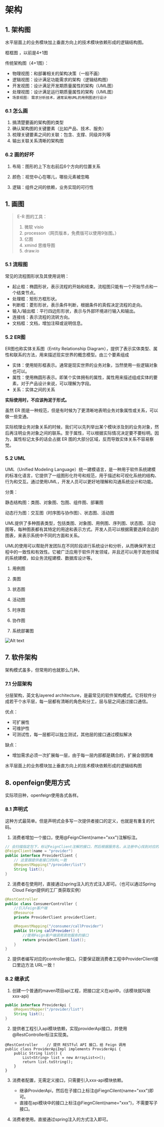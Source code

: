 # 架构

## 1. 架构图

水平层面上的业务模块加上垂直方向上的技术模块依赖形成的逻辑结构图。

框框图 ，以前是4+1图

传统架构图（4+1图）：

- 物理视图：和部署相关的架构决策（一般不画）
- 逻辑视图：设计满足功能需求的架构（逻辑结构图）
- 开发视图：设计满足开发期质量属性的架构（UML图）
- 处理视图：设计满足运行期质量属性的架构（UML图）
- `场景视图: 需求分析技术，通常采用UML的用例图进行设计`

### 6.1 怎么画

1. 搞清楚要画的架构图的类型
2. 确认架构图的关键要素（比如产品、技术、服务）
3. 梳理关键要素之间的关联：包含、支撑、同级并列等
4. 输出关联关系清晰的架构图

### 6.2 画的好坏

1. 布局：图形的上下左右前后6个方向的位置关系

2. 颜色：视觉中心在哪儿，哪些元素被忽略

3. 逻辑：组件之间的依赖，业务实现的可行性

## 1. 画图


> E-R 图的工具：
>  
> 1. 微软 visio
> 2. processon（网页版本，免费版可以使用9张图。）
> 3. 亿图
> 4. xmind 思维导图
> 5. draw.io

### 5.1 流程图

常见的流程图形状及其使用说明：

- 起止框：椭圆形状，表示流程的开始和结束。流程图只能有一个开始节点和一个结束节点。
- 处理框：矩形方框形状。
- 判断框：菱形形状，表示条件判断，根据条件的真假决定流程的走向。
- 输入/输出框：平行四边形形状，表示与外部环境进行输入和输出。
- 连接线：表示流程的流转方向。
- 文档框：文档，增加注释或说明信息。

### 5.2 ER图

ER图也称实体关系图（Entity Relationship Diagram），提供了表示实体类型、属性和联系的方法，用来描述现实世界的概念模型。由三个要素组成

- 实体：使用矩形框表示。通常是现实世界的业务对象，当然使用一些逻辑对象也可以。
- 属性：使用椭圆形表示。即某个实体拥有的属性，属性用来描述组成实体的要素，对于产品设计来说，可以理解为字段。
- 关系：实体之间的关系

**实际使用时，不应该拘泥于形式。**

虽然 ER 图是一种规范，但是有时候为了更清晰地表明业务对象属性或关系，可以做一些变通。

实际梳理业务对象关系的时候，我们可以先列举出某个模块涉及到的业务对象，然后再注明业务对象之间的联系。至于属性，可以根据实际情况决定要不要标明。因为，属性标记太多的话会占据 ER 图的大部分区域，反而导致实体关系不容易察觉。



### 5.2 UML

UML（Unified Modeling Language）统一建模语言，是一种用于软件系统建模的标准化语言，它提供了一组图形化符号和规范，用于描述和可视化系统的结构、行为和交互。通过使用UML，开发人员可以更好地理解和沟通系统设计和功能。

分类：

静态结构图：类图、对象图、包图、组件图、部署图

动态行为图：交互图（时序图与协作图）、状态图、活动图 

UML提供了多种图表类型，包括类图、对象图、用例图、序列图、状态图、活动图等，每种图表都有其特定的用途和表示方式。开发人员可以根据需要选择合适的图表，来表示系统中不同的方面和关系。

UML的使用可以帮助开发团队在不同阶段进行系统设计和分析，从而确保开发过程中的一致性和有效性。它被广泛应用于软件开发领域，并且还可以用于其他领域的系统建模，如业务流程建模、数据库设计等。

1. 用例图

2. 类图

3. 状态图

4. 活动图

5. 时序图

6. 协作图

7. 系统部署图



   
![Alt text](image.png)

## 7. 软件架构

架构模式虽多，但常用的也就那么几种。



### 7.1 分层架构

分层架构，英文名layered architecture，是最常见的软件架构模式。它将软件分成若干个水平层，每一层都有清晰的角色和分工，层与层之间通过接口通信。

优点：

- 可扩展性
- 可维护性
- 可测试性，每一层都可以独立测试，其他层的接口通过模拟解决

缺点：

- 增加需求必须一次扩展每一层，由于每一层内部都是耦合的，扩展会很困难



水平层面上的业务模块加上垂直方向上的技术模块依赖形成的逻辑结构图

## 8. openfeign使用方式

实际项目种，openfeign使用各式各样。

### 8.1 声明式

这种方式最简单。但是声明式会多写一次提供者接口的定义，也就是有重复的代码。

1. 消费者增加一个接口，使用@FeignClient(name="xxx")注解标注。

```java
// 会扫描指定包下，标记FeignClient注解的接口，然后根据服务名，从注册中心找到对应的IP地址
@FeignClient(name = "provider")
public interface ProviderClient {
    // 这里跟提供者接口的URL一致
    @RequestMapping("/provider/list")
    String list();
}
```

2. 消费者在使用时，直接通过spring注入的方式注入即可。（也可以通过Spring Cloud Feign提供的工厂类获取实例）

```java
@RestController
public class ConsumerController {
    //引入Feign客户端
    @Resource
    private ProviderClient providerClient;

    @RequestMapping("/consumer/callProvider")
    public String callProvider() {
        //使用Feign客户端调用其他服务的接口
        return providerClient.list();
    }
}
```

2. 提供者编写对应的controller接口。只要保证跟消费者工程中ProviderClient接口里边方法 URL一致！

### 8.2 继承式

1. 创建一个普通的maven项目api工程，把接口定义在api中。(该模块就叫做xxx-api)

```java
public interface ProviderApi {
    @RequestMapper("/provider/list")
    String list();
}
```

2. 提供者工程引入api模块依赖，实现providerApi接口，并使用@RestController标注实现类。

```
@RestController    // 提供 RESTful API 接口，给 Feign 调用
public class ProviderApiImpl implements ProviderApi {
    public String list() {
        List<String> list = new ArrayList<>();
        return list.toString();
    }
}
```

3. 消费者配置，无需定义接口，只需要引入xxx-api模块依赖。
   - 继承ProviderApi，然后在子接口上标注@FiegnCilent(name="xxx")即可。
   - 直接在api模块中的接口上标注@FiegnCilent(name="xxx")，不需要写子接口。

4. 消费者使用。直接通过spring注入的方式注入即可。



























